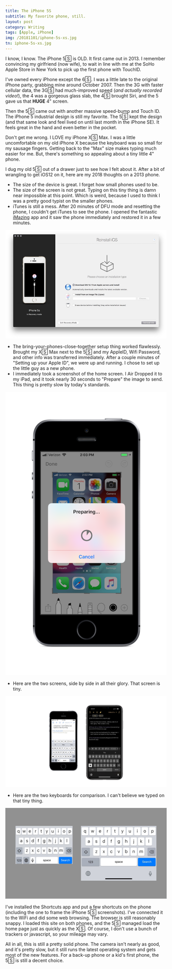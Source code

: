 ```yaml
---
title: The iPhone 5S
subtitle: My favorite phone, still.
layout: post
category: Writing
tags: [Apple, iPhone]
img: /20181101/iphone-5s-xs.jpg
tn: iphone-5s-xs.jpg
---
```


I know, I know. The iPhone 5🅂 is OLD. It first came out in 2013. I remember convincing my girlfriend (now wife), to wait in line with me at the SoHo Apple Store in New York to pick up the first phone with TouchID.

<!-- more -->
I've owned every iPhone except the 6🅂. I was a little late to the original iPhone party, grabbing mine around October 2007. Then the 3G with faster cellular data, the 3G🅂 had much-improved speed (*and actually recorded video!*), the 4 was a gorgeous glass slab, the 4🅂 brought Siri, and the 5 gave us that **HUGE** 4" screen. 

Then the 5🅂 came out with another massive speed-bump and Touch ID. The iPhone 5 industrial design is still my favorite. The 5🅂 kept the design (and that same look and feel lived on until last month in the iPhone SE). It feels great in the hand and even better in the pocket.

Don't get me wrong. I LOVE my iPhone X🅂 Max. I was a little uncomfortable on my old iPhone X because the keyboard was so small for my sausage fingers. Getting back to the "Max" size makes typing much easier for me. But, there's something so appealing about a tiny little 4" phone.

I dug my old 5🅂 out of a drawer just to see how I felt about it. After a bit of wrangling to get iOS12 on it, here are my 2018 thoughts on a 2013 phone.

 - The size of the device is great. I forget how small phones used to be.
 - The size of the screen is not great. Typing on this tiny thing is damn near impossible at this point. Which is weird, because I used to think I was a pretty good typist on the smaller phones.
 - iTunes is still a mess. After 20 minutes of DFU mode and resetting the phone, I couldn't get iTunes to see the phone. I opened the fantastic [iMazing](https://imazing.com/download) app and it saw the phone immediately and restored it in a few minutes.
 
![iMazing](/assets/img/post/20181101/imazing.jpg)

 - The bring-your-phones-close-together setup thing worked flawlessly. Brought my X🅂 Max next to the 5🅂 and my AppleID, Wifi Password, and other info was transferred immediately. After a couple minutes of "Setting up your Apple ID", we were up and running. I chose to set up the little guy as a new phone.
 - I immediately took a screenshot of the home screen. I Air Dropped it to my iPad, and it took nearly 30 seconds to "Prepare" the image to send. This thing is pretty slow by today's standards.

![iPhone 5S is SLOOOOOW](/assets/img/post/20181101/iPhone-5s-prepare.PNG)

 - Here are the two screens, side by side in all their glory. That screen is tiny.

![iPhone 5S to XSMax Comparison](/assets/img/post/20181101/iphones.jpg)

 - Here are the two keyboards for comparison. I can't believe we typed on that tiny thing.
 
![Tiny Keyboards!](/assets/img/post/20181101/keyboards.jpg)

I've installed the Shortcuts app and put a few shortcuts on the phone (including the one to frame the iPhone 5🅂 screenshots). I've connected it to the WiFi and did some web browsing. The browser is still reasonably snappy. I loaded this site on both phones, and the 5🅂 managed load the home page just as quickly as the X🅂. Of course, I don't use a bunch of trackers or javascript, so your mileage may vary.

All in all, this is still a pretty solid phone. The camera isn't nearly as good, and it's pretty slow, but it still runs the latest operating system and gets most of the new features. For a back-up phone or a kid's first phone, the 5🅂 is still a decent choice.




